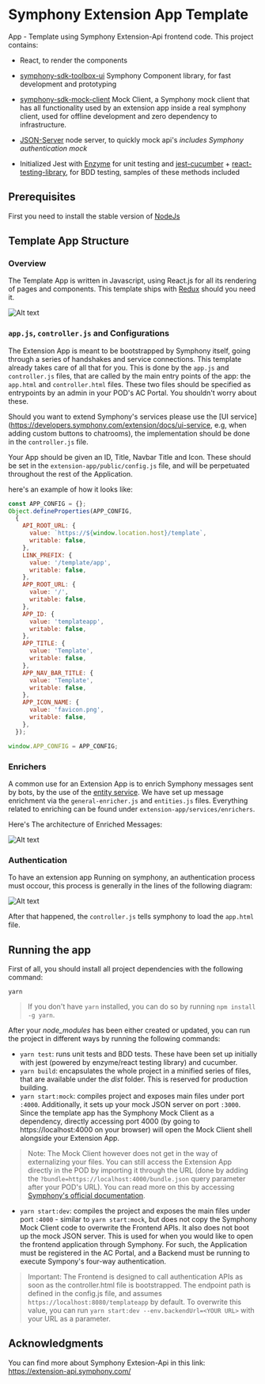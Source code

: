 # Symphony Extension App Template

App - Template using Symphony Extension-Api frontend code.
This project contains: 

- React, to render the components
- [symphony-sdk-toolbox-ui](https://github.com/SymphonyPlatformSolutions/symphony-sdk-toolbox-ui) Symphony Component
library, for fast development and prototyping
- [symphony-sdk-mock-client](https://github.com/SymphonyPlatformSolutions/symphony-sdk-mock-client) Mock Client, a
Symphony mock client that has all functionality used by an extension app inside a real symphony client,
used for offline development and zero dependency to infrastructure.

- [JSON-Server](https://www.npmjs.com/package/json-server) node server, to quickly mock api's *includes Symphony
authentication mock*
- Initialized Jest with [Enzyme](https://airbnb.io/enzyme/) for unit testing and
[jest-cucumber](https://www.npmjs.com/package/jest-cucumber) +
[react-testing-library](https://testing-library.com/docs/react-testing-library/intro), for BDD testing, samples of these
methods included

## Prerequisites

First you need to install the stable version of [NodeJs](https://nodejs.org/en/)

## Template App Structure
### Overview

The Template App is written in Javascript, using React.js for all its rendering of pages and components. This template
ships with [Redux](https://redux.js.org/) should you need it.

![Alt text](extension-app/public/assets/project_structure.png?raw=true "Template File structure")


### ```app.js```, ```controller.js``` and Configurations

The Extension App is meant to be bootstrapped by Symphony itself, going through a series of handshakes and service
connections. This template already takes care of all that for you. This is done by the ```app.js``` and ```controller.js```
files, that are called by the main entry points of the app: the ```app.html``` and ```controller.html``` files.
These two files should be specified as entrypoints by an admin in your POD's AC Portal. You shouldn't worry about these.

Should you want to extend Symphony's services please use the [UI service](https://developers.symphony.com/extension/docs/ui-service,
e.g, when adding custom buttons to chatrooms), the implementation should be done in the ```controller.js``` file.

Your App should be given an ID, Title, Navbar Title and Icon. These should be set in the
```extension-app/public/config.js``` file, and will be perpetuated throughout the rest of the Application.

here's an example of how it looks like:

```jsx harmony
const APP_CONFIG = {};
Object.defineProperties(APP_CONFIG,
  {
    API_ROOT_URL: {
      value: `https://${window.location.host}/template`,
      writable: false,
    },
    LINK_PREFIX: {
      value: '/template/app',
      writable: false,
    },
    APP_ROOT_URL: {
      value: '/',
      writable: false,
    },
    APP_ID: {
      value: 'templateapp',
      writable: false,
    },
    APP_TITLE: {
      value: 'Template',
      writable: false,
    },
    APP_NAV_BAR_TITLE: {
      value: 'Template',
      writable: false,
    },
    APP_ICON_NAME: {
      value: 'favicon.png',
      writable: false,
    },
  });

window.APP_CONFIG = APP_CONFIG;
```

### Enrichers

A common use for an Extension App is to enrich Symphony messages sent by bots, by the use of the
[entity service](https://developers.symphony.com/extension/docs/entity-service). We have set up message enrichment 
via the ```general-enricher.js``` and ```entities.js``` files.
Everything related to enriching can be found under ```extension-app/services/enrichers```.

Here's The architecture of Enriched Messages:

![Alt text](extension-app/public/assets/enrichment_flow.png?raw=true "Messages Enrichment")

### Authentication
To have an extension app Running on symphony, an authentication process must occour, this process is generally in the
lines of the following diagram:

![Alt text](extension-app/public/assets/authorization_flow.png?raw=true "Messages Enrichment")

After that happened, the ```controller.js``` tells symphony to load the ```app.html``` file.

## Running the app

First of all, you should install all project dependencies with the following command:

```
yarn
```

> If you don't have ```yarn``` installed, you can do so by running ```npm install -g yarn```.

After your *node_modules* has been either created or updated, you can run the project in different ways by running the
following commands:

- ```yarn test```: runs unit tests and BDD tests. These have been set up initially with jest (powered by enzyme/react
testing library) and cucumber.
- ```yarn build```: encapsulates the whole project in a minified series of files, that are available under the *dist* folder. This is reserved for production building.
- ```yarn start:mock```: compiles project and exposes main files under port ```:4000```. Additionally, it sets up your mock JSON server on port ```:3000```.
Since the template app has the Symphony Mock Client as a dependency, directly accessing port 4000
(by going to https://localhost:4000 on your browser) will open the Mock Client shell alongside your Extension App.
> Note: The Mock Client however does not get in the way of externalizing your files. You can still access the Extension App directly in the POD by importing it through the URL (done by adding the ```?bundle=https://localhost:4000/bundle.json``` query parameter after your POD's URL). You can read more on this by accessing [Symphony's official documentation](https://developers.symphony.com/symphony-developer/docs/creating-an-extension-application#section-load-your-application).
- ```yarn start:dev```: compiles the project and exposes the main files under port ```:4000``` - similar to ```yarn start:mock```,  but does not copy the Symphony Mock Client code to overwrite the Frontend APIs. It also does not boot up the mock JSON server. This is used for when you would like to open the frontend application through Symphony. For such, the Application must be registered in the AC Portal, and a Backend must be running to execute Sympony's four-way authentication.
> Important: The Frontend is designed to call authentication APIs as soon as the controller.html file is bootstrapped. The endpoint path is defined in the config.js file, and assumes ```https://localhost:8080/templateapp``` by default. To overwrite this value, you can run ```yarn start:dev --env.backendUrl=<YOUR URL>``` with your URL as a parameter.

## Acknowledgments

You can find more about Symphony Extesion-Api in this link: https://extension-api.symphony.com/
